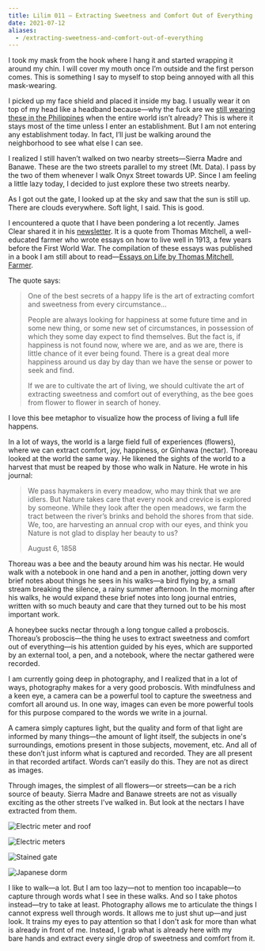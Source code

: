 ```yaml
---
title: Lilim 011 — Extracting Sweetness and Comfort Out of Everything
date: 2021-07-12
aliases:
  - /extracting-sweetness-and-comfort-out-of-everything
---
```

I took my mask from the hook where I hang it and started wrapping it around my chin. I will cover my mouth once I’m outside and the first person comes. This is something I say to myself to stop being annoyed with all this mask-wearing.

I picked up my face shield and placed it inside my bag. I usually wear it on top of my head like a headband because—why the fuck are we [still wearing these in the Philippines](https://www.rappler.com/nation/review-sought-mandatory-wearing-face-shields-philippines) when the entire world isn’t already? This is where it stays most of the time unless I enter an establishment. But I am not entering any establishment today. In fact, I’ll just be walking around the neighborhood to see what else I can see.

I realized I still haven’t walked on two nearby streets—Sierra Madre and Banawe. These are the two streets parallel to my street (Mt. Data). I pass by the two of them whenever I walk Onyx Street towards UP. Since I am feeling a little lazy today, I decided to just explore these two streets nearby.

As I got out the gate, I looked up at the sky and saw that the sun is still up. There are clouds everywhere. Soft light, I said. This is good.

I encountered a quote that I have been pondering a lot recently. James Clear shared it in his [newsletter](https://jamesclear.com). It is a quote from Thomas Mitchell, a well-educated farmer who wrote essays on how to live well in 1913, a few years before the First World War. The compilation of these essays was published in a book I am still about to read—[Essays on Life by Thomas Mitchell, Farmer](https://www.amazon.com/Essays-Life-Thomas-Mitchell-Farmer-ebook/dp/B01N6DCOK2).

The quote says:

> One of the best secrets of a happy life is the art of extracting comfort and sweetness from every circumstance...
>
> People are always looking for happiness at some future time and in some new thing, or some new set of circumstances, in possession of which they some day expect to find themselves. But the fact is, if happiness is not found now, where we are, and as we are, there is little chance of it ever being found. There is a great deal more happiness around us day by day than we have the sense or power to seek and find.
>
> If we are to cultivate the art of living, we should cultivate the art of extracting sweetness and comfort out of everything, as the bee goes from flower to flower in search of honey.

I love this bee metaphor to visualize how the process of living a full life happens.

In a lot of ways, the world is a large field full of experiences (flowers), where we can extract comfort, joy, happiness, or Ginhawa (nectar). Thoreau looked at the world the same way. He likened the sights of the world to a harvest that must be reaped by those who walk in Nature. He wrote in his journal:

> We pass haymakers in every meadow, who may think that we are idlers. But Nature takes care that every nook and crevice is explored by someone. While they look after the open meadows, we farm the tract between the river’s brinks and behold the shores from that side. We, too, are harvesting an annual crop with our eyes, and think you Nature is not glad to display her beauty to us?
>
> August 6, 1858

Thoreau was a bee and the beauty around him was his nectar. He would walk with a notebook in one hand and a pen in another, jotting down very brief notes about things he sees in his walks—a bird flying by, a small stream breaking the silence, a rainy summer afternoon. In the morning after his walks, he would expand these brief notes into long journal entries, written with so much beauty and care that they turned out to be his most important work.

A honeybee sucks nectar through a long tongue called a proboscis. Thoreau’s proboscis—the thing he uses to extract sweetness and comfort out of everything—is his attention guided by his eyes, which are supported by an external tool, a pen, and a notebook, where the nectar gathered were recorded.

I am currently going deep in photography, and I realized that in a lot of ways, photography makes for a very good proboscis. With mindfulness and a keen eye, a camera can be a powerful tool to capture the sweetness and comfort all around us. In one way, images can even be more powerful tools for this purpose compared to the words we write in a journal.

A camera simply captures light, but the quality and form of that light are informed by many things—the amount of light itself, the subjects in one's surroundings, emotions present in those subjects, movement, etc. And all of these don’t just inform what is captured and recorded. They are all present in that recorded artifact. Words can’t easily do this. They are not as direct as images.

Through images, the simplest of all flowers—or streets—can be a rich source of beauty. Sierra Madre and Banawe streets are not as visually exciting as the other streets I've walked in. But look at the nectars I have extracted from them.

![Electric meter and roof](images/Electric-meter-and-roof.jpg "Sky, trees, roof, meter")

![Electric meters](images/Electric-meters.jpg "More meters...")

![Stained gate](images/Stained-gate.jpg "A gate that has seen years")

![Japanese dorm](images/Japanese-dorm.jpg "A Japanese-themed dormitory")

I like to walk—a lot. But I am too lazy—not to mention too incapable—to capture through words what I see in these walks. And so I take photos instead—try to take at least. Photography allows me to articulate the things I cannot express well through words. It allows me to just shut up—and just look. It trains my eyes to pay attention so that I don't ask for more than what is already in front of me. Instead, I grab what is already here with my bare hands and extract every single drop of sweetness and comfort from it.